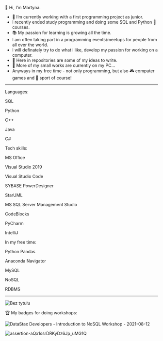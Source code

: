 👋 Hi, I’m Martyna.
 
- 👀 I’m currently working with a first programming project as junior.
-    I recently ended study programming and doing some SQL and Python 🐍 courses.
- 📚 My passion for learning is growing all the time.
-    I am often taking part in a programming events/meetups for people from all over the world.
-    I will definately try to do what i like, develop my passion for working on a computer.
- 🦄 Here in repositories are some of my ideas to write.
- 🌱 More of my small works are currently on my PC...
-    Anyways in my free time - not only programming, but also 🎮 computer games and 🎲 sport of course!

---------------------------------------------------------------------------------------------------------
Languages:

SQL

Python

C++

Java

C#


Tech skills:

MS Office

Visual Studio 2019

Visual Studio Code

SYBASE PowerDesigner

StarUML

MS SQL Server Management Studio

CodeBlocks

PyCharm

IntelliJ


In my free time:

Python Pandas

Anaconda Navigator

MySQL

NoSQL

RDBMS

---------------------------------------------------------------------------------------------------------
    
![Bez tytułu](https://user-images.githubusercontent.com/72028760/125332345-3f5b5500-e349-11eb-9a34-e0faacfd1ccf.jpg)

🏆 My badges for doing workshops:

![DataStax Developers - Introduction to NoSQL Workshop - 2021-08-12](https://user-images.githubusercontent.com/72028760/129342972-33e7fc41-c9c2-4098-91fb-9c2bb888a1bf.png)

![assertion-aQx1ssrDRKyDz6Jp_uMG1Q](https://user-images.githubusercontent.com/72028760/131007475-5eba1612-9a66-4697-9dc5-a9ab599695bd.png)
